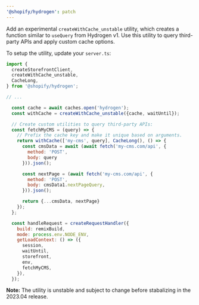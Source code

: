 ```yaml
---
'@shopify/hydrogen': patch
---
```


Add an experimental `createWithCache_unstable` utility, which creates a function similar to `useQuery` from Hydrogen v1. Use this utility to query third-party APIs and apply custom cache options.

To setup the utility, update your `server.ts`:

```js
import {
  createStorefrontClient,
  createWithCache_unstable,
  CacheLong,
} from '@shopify/hydrogen';

// ...

  const cache = await caches.open('hydrogen');
  const withCache = createWithCache_unstable({cache, waitUntil});

  // Create custom utilities to query third-party APIs:
  const fetchMyCMS = (query) => {
    // Prefix the cache key and make it unique based on arguments.
    return withCache(['my-cms', query], CacheLong(), () => {
      const cmsData = await (await fetch('my-cms.com/api', {
        method: 'POST',
        body: query
      })).json();

      const nextPage = (await fetch('my-cms.com/api', {
        method: 'POST',
        body: cmsData1.nextPageQuery,
      })).json();

      return {...cmsData, nextPage}
    });
  };

  const handleRequest = createRequestHandler({
    build: remixBuild,
    mode: process.env.NODE_ENV,
    getLoadContext: () => ({
      session,
      waitUntil,
      storefront,
      env,
      fetchMyCMS,
    }),
  });
```

**Note:** The utility is unstable and subject to change before stabalizing in the 2023.04 release.
